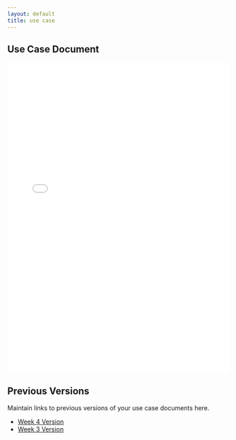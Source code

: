 ```yaml
---
layout: default
title: use case
---
```


## Use Case Document

<iframe src="files/UseCases/OE_5_PDTO_UseCase.pdf" style="width: 100%;height: 700px;border: none;"></iframe>

## Previous Versions

<p class="message-highlight">Maintain links to previous versions of your use case documents here.</p>

- [Week 4 Version](files/UseCases/OE_4_PDTO_UseCase.pdf)
- [Week 3 Version](files/UseCases/OE_3_PDTO_UseCase.pdf)